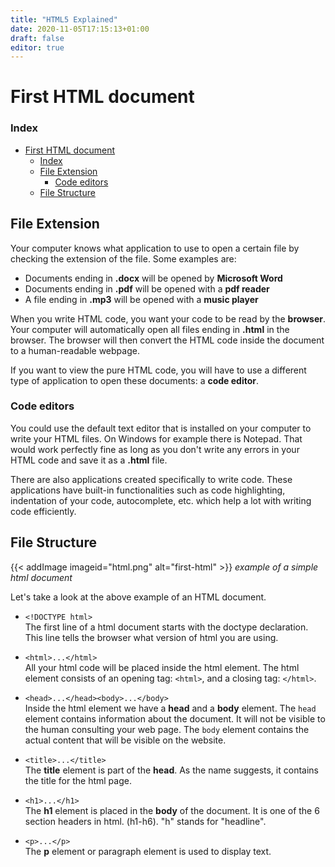 ```yaml
---
title: "HTML5 Explained"
date: 2020-11-05T17:15:13+01:00
draft: false
editor: true
---
```


# First HTML document

### Index

- [First HTML document](#first-html-document)
    - [Index](#index)
  - [File Extension](#file-extension)
    - [Code editors](#code-editors)
  - [File Structure](#file-structure)

## File Extension

Your computer knows what application to use to open a certain file by checking the extension of the file. Some examples are:
 
- Documents ending in **.docx** will be opened by **Microsoft Word** 
- Documents ending in **.pdf** will be opened with a **pdf reader**
- A file ending in **.mp3** will be opened with a **music player**
 
When you write HTML code, you want your code to be read by the **browser**. Your computer will automatically open all files ending in **.html** in the browser. The browser will then convert the HTML code inside the document to a human-readable webpage.

If you want to view the pure HTML code, you will have to use a different type of application to open these documents: a **code editor**.

### Code editors

You could use the default text editor that is installed on your computer to write your HTML files. On Windows for example there is Notepad. That would work perfectly fine as long as you don't write any errors in your HTML code and save it as a **.html** file. 

There are also applications created specifically to write code. These applications have built-in functionalities such as code highlighting, indentation of your code, autocomplete, etc. which help a lot with writing code efficiently.

## File Structure

{{< addImage imageid="html.png" alt="first-html" >}}
*example of a simple html document*

Let's take a look at the above example of an HTML document.

- `<!DOCTYPE html>`  
The first line of a html document starts with the doctype declaration. This line tells the browser what version of html you are using.


- `<html>...</html>`  
All your html code will be placed inside the html element. The html element consists of an opening tag: `<html>`, and a closing tag: `</html>`.

- `<head>...</head><body>...</body>`  
Inside the html element we have a **head** and a **body** element. 
The `head` element contains information about the document. It will not be visible to the human consulting your web page. The `body` element contains the actual content that will be visible on the website.

- `<title>...</title>`  
The **title** element is part of the **head**. As the name suggests, it contains the title for the html page. 

- `<h1>...</h1>`  
The **h1** element is placed in the **body** of the document. It is one of the 6 section headers in html. (h1-h6). "h" stands for "headline".   

- `<p>...</p>`  
The **p** element or paragraph element is used to display text. 




